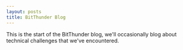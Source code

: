 ```yaml
---
layout: posts
title: BitThunder Blog
---
```


This is the start of the BitThunder blog, we'll occasionally blog about technical challenges that
we've encountered.

